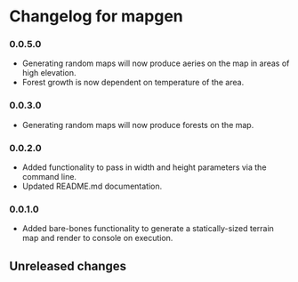 # Changelog for mapgen

### 0.0.5.0
* Generating random maps will now produce aeries on the map in areas of high elevation.
* Forest growth is now dependent on temperature of the area.

### 0.0.3.0
* Generating random maps will now produce forests on the map.

### 0.0.2.0
* Added functionality to pass in width and height parameters via the command line.
* Updated README.md documentation.

### 0.0.1.0
* Added bare-bones functionality to generate a statically-sized terrain map and render to console on execution.

## Unreleased changes
